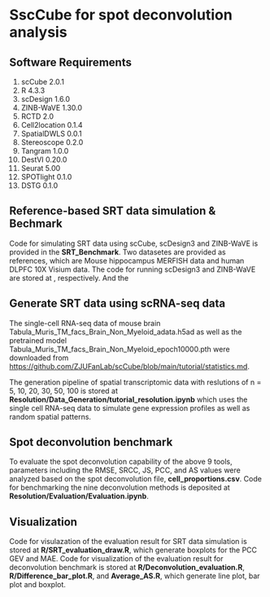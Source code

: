 # SscCube for spot deconvolution analysis
## Software Requirements
1. scCube 2.0.1
1. R 4.3.3
1. scDesign 1.6.0
1. ZINB-WaVE 1.30.0
1. RCTD 2.0
1. Cell2location 0.1.4
2. SpatialDWLS 0.0.1
3. Stereoscope 0.2.0
4. Tangram 1.0.0
5. DestVI 0.20.0
6. Seurat 5.00
7. SPOTlight 0.1.0
8. DSTG 0.1.0
## Reference-based SRT data simulation & Bechmark ##
Code for simulating SRT data using scCube, scDesign3 and ZINB-WaVE is provided in the **SRT_Benchmark**. Two datasetes are provided as references, which are Mouse hippocampus MERFISH data and human DLPFC 10X Visium data. The code for running scDesign3 and ZINB-WaVE are stored at , respectively. And the 

## Generate SRT data using scRNA-seq data ## 
The single-cell RNA-seq data of mouse brain Tabula_Muris_TM_facs_Brain_Non_Myeloid_adata.h5ad as well as the pretrained model Tabula_Muris_TM_facs_Brain_Non_Myeloid_epoch10000.pth were downloaded from https://github.com/ZJUFanLab/scCube/blob/main/tutorial/statistics.md. 

The generation pipeline of spatial transcriptomic data with reslutions of n = 5, 10, 20, 30, 50, 100 is stored at **Resolution/Data_Generation/tutorial_resolution.ipynb** which uses the single cell RNA-seq data to simulate gene expression profiles as well as random spatial patterns. 
   
## Spot deconvolution benchmark ##
To evaluate the spot deconvolution capability of the above  9 tools, parameters including the RMSE, SRCC, JS, PCC, and AS values were analyzed based on the spot deconvolution file, **cell_proportions.csv**. Code for benchmarking the nine deconvolution methods is deposited at **Resolution/Evaluation/Evaluation.ipynb**.

## Visualization ##
Code for visulazation of the evaluation result for SRT data simulation is stored at **R/SRT_evaluation_draw.R**, which generate boxplots for the PCC GEV and MAE.
Code for visualization of the evaluation result for deconvolution benchmark is stored at **R/Deconvolution_evaluation.R**, **R/Difference_bar_plot.R**, and **Average_AS.R**, which generate line plot, bar plot and boxplot.

